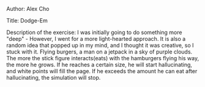 Author: Alex Cho

Title: Dodge-Em

Description of the exercise: I was initially going to do something more "deep" - However, I went for a more light-hearted approach. It is also a random idea that popped up in my mind, and I thought it was creative, so I stuck with it. Flying burgers, a man on a jetpack in a sky of purple clouds. The more the stick figure interacts(eats) with the hamburgers flying his way, the more he grows. If he reaches a certain size, he will start hallucinating, and white points will fill the page. If he exceeds the amount he can eat after hallucinating, the simulation will stop.
